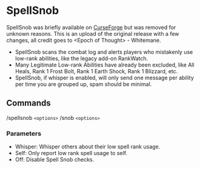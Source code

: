# SpellSnob

SpellSnob was briefly available on [CurseForge](https://www.curseforge.com/wow/addons/spellsnob) but was removed for unknown reasons. This is an upload of the original release with a few changes, all credit goes to \<Epoch of Thought\> - Whitemane.

* SpellSnob scans the combat log and alerts players who mistakenly use low-rank abilities, like the legacy add-on RankWatch.
* Many Legitimate Low-rank Abilities have already been excluded, like All Heals, Rank 1 Frost Bolt, Rank 1 Earth Shock, Rank 1 Blizzard, etc.
* SpellSnob, if whisper is enabled, will only send one message per ability per time you are grouped up, spam should be minimal.

## Commands

/spellsnob `<options>`
/snob `<options>`

### Parameters

* Whisper: Whisper others about their low spell rank usage.
* Self: Only report low rank spell usage to self.
* Off: Disable Spell Snob checks.
